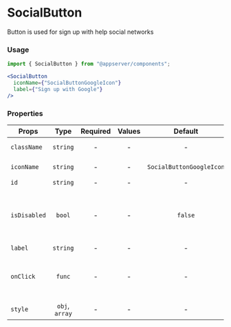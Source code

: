 # SocialButton

Button is used for sign up with help social networks

### Usage

```js
import { SocialButton } from "@appserver/components";
```

```jsx
<SocialButton
  iconName={"SocialButtonGoogleIcon"}
  label={"Sign up with Google"}
/>
```

### Properties

| Props        |      Type      | Required | Values |         Default          | Description                                           |
| ------------ | :------------: | :------: | :----: | :----------------------: | ----------------------------------------------------- |
| `className`  |    `string`    |    -     |   -    |            -             | Accepts class                                         |
| `iconName`   |    `string`    |    -     |   -    | `SocialButtonGoogleIcon` | Icon of button                                        |
| `id`         |    `string`    |    -     |   -    |            -             | Accepts id                                            |
| `isDisabled` |     `bool`     |    -     |   -    |         `false`          | Tells when the button should present a disabled state |
| `label`      |    `string`    |    -     |   -    |            -             | Button text                                           |
| `onClick`    |     `func`     |    -     |   -    |            -             | What the button will trigger when clicked             |
| `style`      | `obj`, `array` |    -     |   -    |            -             | Accepts css style                                     |
